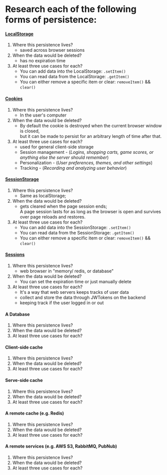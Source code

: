 # Research each of the following forms of persistence:

#### [LocalStorage](https://developer.mozilla.org/en-US/docs/Web/API/Window/localStorage)
1. Where this persistence lives?
    * saved across browser sessions
2. When the data would be deleted?
    * has no expiration time
3. At least three use cases for each?
    * You can add data into the LocalStorage: `.setItem()`
    * You can read data from the LocalStorage: `.getItem()`
    * You can either remove a specific item or clear: `removeItem()` && `clear()`

#### [Cookies](https://developer.mozilla.org/en-US/docs/Web/HTTP/Cookies)
1. Where this persistence lives?
    * In the user's computer
2. When the data would be deleted?
    * By default the cookie is destroyed when the current browser window is closed,  <br>
    but it can be made to persist for an arbitrary length of time after that.
3. At least three use cases for each?
    * used for general client-side storage
    * Session management - (*Logins, shopping carts, game scores, or anything else the server should remember*)
    * Personalization - (*User preferences, themes, and other settings*)
    * Tracking - (*Recording and analyzing user behavior*)

#### [SessionStorage](https://developer.mozilla.org/en-US/docs/Web/API/Window/sessionStorage)
1. Where this persistence lives?
    * Same as localStorage;
2. When the data would be deleted?
    * gets cleared when the page session ends; <br>
        A page session lasts for as long as the browser is open and survives over page reloads and restores.
3. At least three use cases for each?
    * You can add data into the SessionStorage: `.setItem()`
    * You can read data from the SessionStorage: `.getItem()`
    * You can either remove a specific item or clear: `removeItem()` && `clear()`

#### [Sessions](https://developer.mozilla.org/en-US/docs/Mozilla/Add-ons/WebExtensions/API/sessions/Session)
1. Where this persistence lives?
    * web browser in "memory/ redis, or database"
2. When the data would be deleted?
    * You can set the expiration time or just manually delete
3. At least three use cases for each?
    * It's a way that web servers keeps tracks of user data
    * collect and store the data through JWTokens on the backend
    * keeping track if the user logged in or out

#### A Database
1. Where this persistence lives?
2. When the data would be deleted?
3. At least three use cases for each?

#### Client-side cache
1. Where this persistence lives?
2. When the data would be deleted?
3. At least three use cases for each?

#### Serve-side cache
1. Where this persistence lives?
2. When the data would be deleted?
3. At least three use cases for each?

#### A remote cache (e.g. Redis)
1. Where this persistence lives?
2. When the data would be deleted?
3. At least three use cases for each?

#### A remote services (e.g. AWS S3, RabbitMQ, PubNub)
1. Where this persistence lives?
2. When the data would be deleted?
3. At least three use cases for each?

